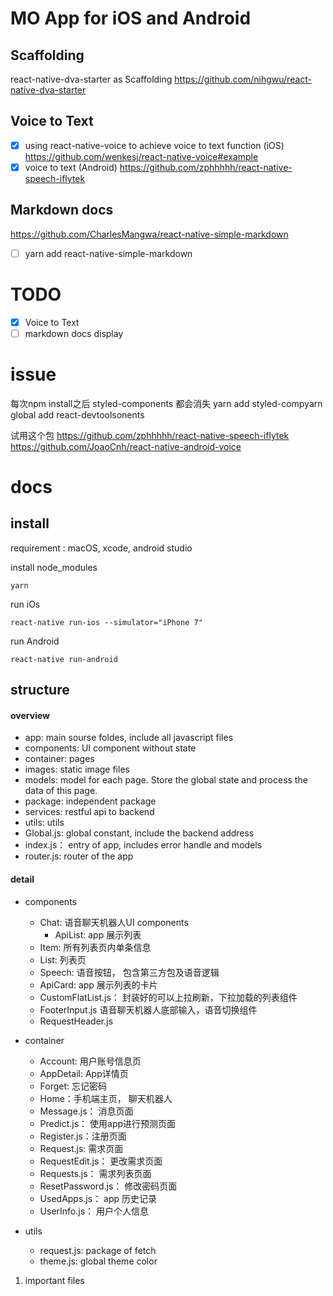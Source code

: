 # MO App for iOS and Android

## Scaffolding
react-native-dva-starter as Scaffolding
https://github.com/nihgwu/react-native-dva-starter

## Voice to Text
- [x] using react-native-voice to achieve voice to text function (iOS)
  https://github.com/wenkesj/react-native-voice#example
- [x] voice to text (Android)
  https://github.com/zphhhhh/react-native-speech-iflytek

## Markdown docs
https://github.com/CharlesMangwa/react-native-simple-markdown

- [ ] yarn add react-native-simple-markdown


# TODO
- [x] Voice to Text
- [ ] markdown docs display

# issue
每次npm install之后 styled-components 都会消失
yarn add styled-compyarn global add react-devtoolsonents

试用这个包
https://github.com/zphhhhh/react-native-speech-iflytek
https://github.com/JoaoCnh/react-native-android-voice





# docs

## install

requirement : macOS, xcode, android studio

install node_modules

``yarn``  

run iOs

`` react-native run-ios --simulator="iPhone 7" ``

run Android

``react-native run-android``

## structure

#### overview

- app:  main sourse foldes, include all javascript files
- components:  UI component without state
- container: pages
- images: static image files
- models: model for each page. Store the global state and process the data of this page.
- package:  independent package
- services: restful api to backend
- utils: utils
- Global.js: global constant, include the backend address
- index.js： entry of app, includes error handle and models
- router.js: router of the app

#### detail

- components
  - Chat: 语音聊天机器人UI components
    - ApiList: app 展示列表
  - Item: 所有列表页内单条信息
  - List: 列表页
  - Speech: 语音按钮， 包含第三方包及语音逻辑
  - ApiCard: app 展示列表的卡片
  - CustomFlatList.js： 封装好的可以上拉刷新，下拉加载的列表组件
  - FooterInput.js 语音聊天机器人底部输入，语音切换组件
  - RequestHeader.js
- container
  - Account: 用户账号信息页
  - AppDetail: App详情页
  - Forget: 忘记密码
  - Home：手机端主页， 聊天机器人
  - Message.js： 消息页面
  - Predict.js： 使用app进行预测页面
  - Register.js：注册页面
  - Request.js: 需求页面
  - RequestEdit.js： 更改需求页面
  - Requests.js： 需求列表页面
  - ResetPassword.js： 修改密码页面 
  - UsedApps.js： app 历史记录
  - UserInfo.js： 用户个人信息

- utils
  - request.js: package of fetch
  - theme.js: global theme color

1. important files
